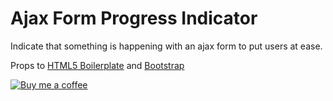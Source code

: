 # Ajax Form Progress Indicator


Indicate that something is happening with an ajax form to put users at ease.

Props to [HTML5 Boilerplate](http://html5boilerplate.com/) and [Bootstrap](http://getbootstrap.com)

[![Buy me a coffee](http://i.imgur.com/qB510Gx.png "Buy me a coffee?")](https://www.paypal.com/cgi-bin/webscr?cmd=_s-xclick&hosted_button_id=WH8N24DEJKVCE)
